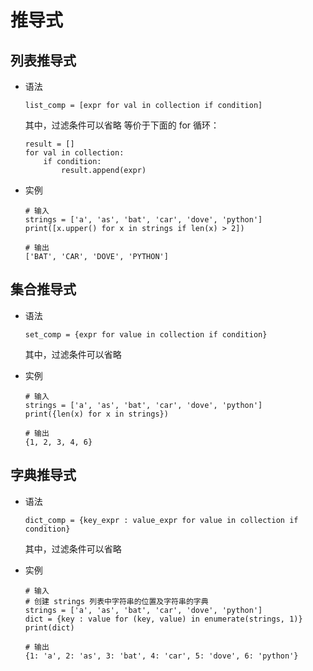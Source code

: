 # 推导式

## 列表推导式
- 语法  
  ```
  list_comp = [expr for val in collection if condition]
  ```
  其中，过滤条件可以省略
  等价于下面的 for 循环：  
  ```
  result = []
  for val in collection:
      if condition:
          result.append(expr)
  ```

- 实例  
  ```
  # 输入
  strings = ['a', 'as', 'bat', 'car', 'dove', 'python']
  print([x.upper() for x in strings if len(x) > 2])
  
  # 输出
  ['BAT', 'CAR', 'DOVE', 'PYTHON']
  ```
  
## 集合推导式
- 语法  
  ```
  set_comp = {expr for value in collection if condition}
  ```
  其中，过滤条件可以省略  

- 实例  
  ```
  # 输入
  strings = ['a', 'as', 'bat', 'car', 'dove', 'python']
  print({len(x) for x in strings})
  
  # 输出
  {1, 2, 3, 4, 6}
  ```
  
## 字典推导式
- 语法  
  ```
  dict_comp = {key_expr : value_expr for value in collection if condition}
  ```
  其中，过滤条件可以省略  

- 实例  
  ```
  # 输入
  # 创建 strings 列表中字符串的位置及字符串的字典
  strings = ['a', 'as', 'bat', 'car', 'dove', 'python']
  dict = {key : value for (key, value) in enumerate(strings, 1)}
  print(dict)
  
  # 输出
  {1: 'a', 2: 'as', 3: 'bat', 4: 'car', 5: 'dove', 6: 'python'}
  ```
 

